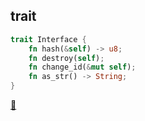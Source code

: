 ## trait

```rust
trait Interface {
    fn hash(&self) -> u8;
    fn destroy(self);
    fn change_id(&mut self);
    fn as_str() -> String;
}
```

[📒](https://doc.rust-lang.org/1.17.0/book/traits.html)